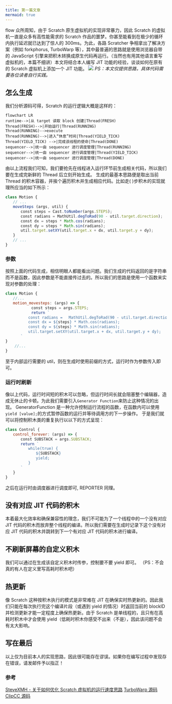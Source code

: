 ```yaml
---
title: 第一篇文章
mermaid: true
---
```


flow
众所周知，由于 Scratch 原生虚拟机的实现非常暴力，因此 Scratch 的虚拟机一直是众多有高性能需求的 Scratch 作品的噩梦。你甚至能看到在极少的循环内执行延迟就已达到了惊人的 300ms。为此，各路 Scratcher 争相拿出了解决方案（例如 forkphorus, TurboWarp 等），其中最普遍的思路就是使用浏览器自带的 JavaScript 引擎来把积木转换成原生代码再运行。（当然也有用其他语言重写虚拟机的，本篇不细讲）本文将结合本人编写 JIT 功能的经验，谈谈如何在原有的 Scratch 虚拟机上添加一个 JIT 功能。
![](https://s6.jpg.cm/2021/11/12/Iae5CH.gif)
*PS：本文仅提供思路，具体代码需要各位读者自行实践。*
## 怎么生成
我们分析源码可得，Scratch 的运行逻辑大概是这样的：
```mermaid
flowchart LR
runtime-->|从 target 读取 block 创建|Thread(FRESH)
Thread(FRESH)-->|开始运行|Thread(RUNNING)
Thread(RUNNING)-->execute
Thread(RUNNING)-->|进入“休息”时间|Thread(YIELD_TICK)
Thread(YIELD_TICK) -->|完成该线程的使命|Thread(DONE)
sequencer-->|统一由 sequencer 进行调度管理|Thread(RUNNING)
sequencer-->|统一由 sequencer 进行调度管理|Thread(YIELD_TICK)
sequencer-->|统一由 sequencer 进行调度管理|Thread(DONE)
```
由以上流程我们可知，我们要抢先在线程进入运行环节前生成相关代码，所以我们要在生成完新鲜的 Thread 后立刻开始生成。
生成的最基本思路便是取出当前 Thread 的积木容器，并挨个遍历积木并生成相应代码。比如走( )步积木的实现就理所应当的如下所示：
```javascript
class Motion {
　　// ...
　　moveSteps (args, util) {
　　　　const steps = Cast.toNumber(args.STEPS);
　　　　const radians = MathUtil.degToRad(90 - util.target.direction);
　　　　const dx = steps * Math.cos(radians);
　　　　const dy = steps * Math.sin(radians);
　　　　util.target.setXY(util.target.x + dx, util.target.y + dy);
　　}
　　// ...
}
```
### 参数
按照上面的代码生成，相信明眼人都能看出问题。我们生成的代码返回的是字符串而不是函数，因此参数是不能直接传过去的。所以我们的思路是使用一个函数来实现对参数的处理：
```javascript
class Motion {
　　//...
　　motion_movesteps: (args) => {
        　　const steps = args.STEPS;
        　　return `
　　　　　　const radians = 　MathUtil.degToRad(90 - util.target.direction);
　　　　　　const dx = ${steps} * Math.cos(radians);
　　　　　　const dy = ${steps} * Math.sin(radians);
　　　　　　util.target.setXY(util.target.x + dx, util.target.y + dy);
　　　　`
}
    //...
}
```
至于内部运行需要的 util，则在生成时使用前缀的方式，运行时作为参数传入即可。
### 运行时刷新
像以上代码，运行时间短的积木可以忽略，但运行时间长就会阻塞整个编辑器，造成无休止的卡顿。为此我们需要引入``Generator Function``来防止这种情况的出现。
GeneratorFunction 是一种允许控制运行流程的函数，在函数内可以使用``yield [value];``的方式暂停函数的运行并等待调用方的下一步操作。
于是我们就可以将控制积木类的重复执行以以下的方式呈现：
```javascript
class Control {
　　control_forever: (args) => {
　　　　const SUBSTACK = args.SUBSTACK;
　　　　return `
　　　　　　while(true) {
　　　　　　　　${SUBSTACK}
　　　　　　　　yield;
　　　　　　}
　　　　`
　　}
}
```
之后在运行时由调度器进行调度即可, REPORTER 同理。
## 没有对应 JIT 代码的积木
本着最大化效率和确保兼容性的理念，我们不可能为了一个线程中的一个没有对应 JIT 代码的积木而放弃整个线程的编译。所以我们需要在生成时记录下这个没有对应 JIT 代码的积木并跳转到下一个有对应 JIT 代码的积木进行编译。
## 不刷新屏幕的自定义积木
我们可以通过在生成该自定义积木时传参，控制要不要 yield 即可。
（PS：不会真的有人在定义里写高耗时积木吧）
## 热更新
像 Scratch 这种按积木执行的模式是非常难在 JIT 在确保实时热更新的。因此我们只能在每次执行完这个编译片段（或遇到 yield 的情况）时返回当前的 blockID 并检测更新才能一定程度上确保热更新。由于 Scratch 是单线程的，且只有在高耗时积木中才会使用 yield（低耗时积木你感受不出来（不是），因此该问题不会有太大影响。
## 写在最后
以上仅为目前本人的实现思路，因此很可能存在谬误。如果你在编写过程中发现存在错误，请发邮件予以指正！
### 参考
[SteveXMH - 关于如何优化 Scratch 虚拟机的运行速度思路](https://steve-xmh.github.io/blog/2020/05/16/scratchvmjit/)
[TurboWarp 源码](https://github.com/TurboWarp/scratch-vm/)
[ClipCC 源码](https://github.com/Clipteam/clipcc-vm/)
